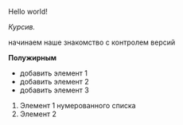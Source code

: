 Hello world!

*Курсив.*

начинаем наше знакомство с контролем версий

**Полужирным**

* добавить элемент 1
* добавить элемент 2
* добавить элемент 3

1. Элемент 1 нумерованного списка
2. Элемент 2
